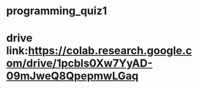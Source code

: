 # programming_quiz1
# drive link:https://colab.research.google.com/drive/1pcbls0Xw7YyAD-09mJweQ8QpepmwLGaq
